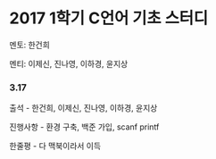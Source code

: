 # **2017 1학기 C언어 기초 스터디**

멘토: 한건희

멘티: 이제신, 진나영, 이하경, 윤지상

### 3.17

출석 - 한건희, 이제신, 진나영, 이하경, 윤지상

진행사항 - 환경 구축, 백준 가입, scanf printf

한줄평 - 다 맥북이라서 이득
